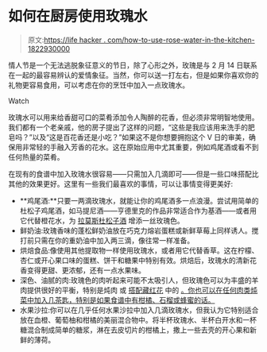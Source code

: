 # 如何在厨房使用玫瑰水

> 原文:[https://life hacker . com/how-to-use-rose-water-in-the-kitchen-1822930000](https://lifehacker.com/how-to-use-rose-water-in-the-kitchen-1822930000)

情人节是一个无法逃脱象征意义的节日，除了心形之外，玫瑰是与 2 月 14 日联系在一起的最容易辨认的爱情象征。当然，你可以送一打左右，但是如果你喜欢你的礼物更容易食用，可以考虑在你的烹饪中加入一点玫瑰水。

Watch

玫瑰水可以用来给香甜可口的菜肴添加令人陶醉的花香，但必须非常明智地使用。我们都有一个老亲戚，他的房子提出了这样的问题，“这些是我应该用来洗手的肥皂吗？”以及“这是百花香还是小吃？”如果这不是你想要拥抱这个 V 日的审美，确保用非常轻的手融入芳香的花水。这在原始应用中尤其重要，例如鸡尾酒或看不到任何热量的菜肴。

在现有的食谱中加入玫瑰水很容易——只需加入几滴即可——但是一些口味搭配比其他的效果更好。这里有一些我们最喜欢的事情，可以让事情变得更美好:

*   **鸡尾酒:**只要一两滴玫瑰水，就能让你的鸡尾酒多一点浪漫。尝试用简单的杜松子鸡尾酒，如马提尼酒——亨德里克的作品非常适合作为基酒——或者用它代替橙花水，为 [拉莫斯杜松子酒](https://www.epicurious.com/recipes/food/views/ramos-gin-fizz-351596) 增添一丝玫瑰色。
*   鲜奶油:玫瑰香味的蓬松鲜奶油放在巧克力熔岩蛋糕或新鲜草莓上同样诱人。搅打前只需在你的重奶油中加入两三滴，像往常一样准备。
*   烘焙食品:像使用其他提取物一样使用玫瑰水，或者用它代替香草。这在柠檬、杏仁或开心果口味的蛋糕、饼干和糖果中特别有效。烘焙后，玫瑰水的清新花香变得更甜、更浓郁，还有一点水果味。
*   深色、油腻的肉:玫瑰色的肉听起来可能不太吸引人，但玫瑰色可以为丰盛的羊肉提供很好的平衡，特别是炖肉 或 [搭配藏红花](https://www.bbc.co.uk/food/recipes/ottoman_lamb_with_98112) 中的 [。你也可以在任何肉类炖菜中加入几茶匙，特别是如果食谱中有柑橘、石榴或蜂蜜的话。](https://ethnicspoon.com/lamb-stew-infused-with-rose-water/)
*   水果沙拉:你可以在几乎任何水果沙拉中加入几滴玫瑰水，但我认为它特别适合放在血橙、葡萄柚和柑橘的美丽混合物中。将半杯玫瑰水、半杯白开水和一杯糖混合制成简单的糖浆，淋在去皮切片的柑橘上，撒上一些去壳的开心果和新鲜的薄荷。